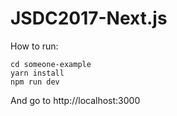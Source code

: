 JSDC2017-Next.js
=

How to run:
```
cd someone-example
yarn install
npm run dev
```

And go to http://localhost:3000